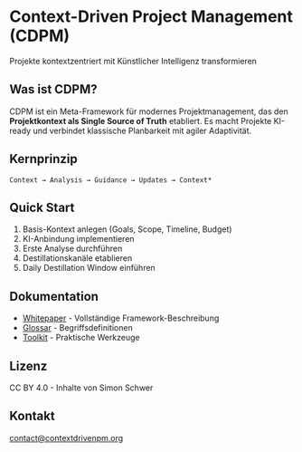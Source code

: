 # Context-Driven Project Management (CDPM)

Projekte kontextzentriert mit Künstlicher Intelligenz transformieren

## Was ist CDPM?

CDPM ist ein Meta-Framework für modernes Projektmanagement, das den **Projektkontext als Single Source of Truth** etabliert. Es macht Projekte KI-ready und verbindet klassische Planbarkeit mit agiler Adaptivität.

## Kernprinzip

```
Context → Analysis → Guidance → Updates → Context*
```

## Quick Start

1. Basis-Kontext anlegen (Goals, Scope, Timeline, Budget)
2. KI-Anbindung implementieren
3. Erste Analyse durchführen
4. Destillationskanäle etablieren
5. Daily Destillation Window einführen

## Dokumentation

- [Whitepaper](docs/whitepaper.md) - Vollständige Framework-Beschreibung
- [Glossar](docs/glossar.md) - Begriffsdefinitionen
- [Toolkit](docs/toolkit.md) - Praktische Werkzeuge

## Lizenz

CC BY 4.0 - Inhalte von Simon Schwer

## Kontakt

contact@contextdrivenpm.org